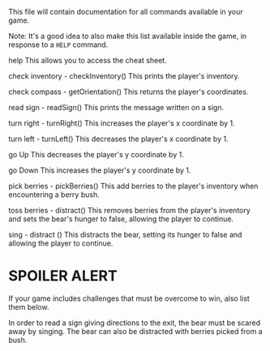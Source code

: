 This file will contain documentation for all commands available in your game.

Note:  It's a good idea to also make this list available inside the game, in response to a `HELP` command.

help
This allows you to access the cheat sheet.

check inventory - checkInventory()
This prints the player's inventory.

check compass - getOrientation()
This returns the player's coordinates.

read sign - readSign()
This prints the message written on a sign.

turn right - turnRight()
This increases the player's x coordinate by 1.

turn left - turnLeft()
This decreases the player's x coordinate by 1.

go Up 
This decreases the player's y coordinate by 1.

go Down
This increases the player's y coordinate by 1.

pick berries - pickBerries()
This add berries to the player's inventory when encountering a berry bush.

toss berries - distract()
This removes berries from the player's inventory and sets the bear's hunger to false, allowing the player to continue.

sing - distract ()
This distracts the bear, setting its hunger to false and allowing the player to continue.

# SPOILER ALERT

If your game includes challenges that must be overcome to win, also list them below.

In order to read a sign giving directions to the exit, the bear must be scared away by singing. The bear can also be distracted with berries picked from a bush.